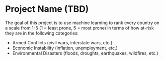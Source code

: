 # Project Name (TBD) 

The goal of this project is to use machine learning to rank every country on a scale from 1-5 (1 = least prone, 5 = most prone) in terms of how at-risk they are in the following categories:

- Armed Conflicts (civil wars, interstate wars, etc.)
- Economic Instability (inflation, unemployment, etc.)
- Environmental Disasters (floods, droughts, earthquakes, wildfires, etc.)
